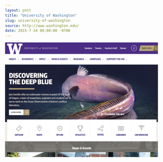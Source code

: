 ```yaml
---
layout: post
title: "University of Washington"
slug: university-of-washington
source: http://www.washington.edu/
date: 2015-7-24 00:00:00 -0700
---
```


<img src="/screenshots/university-of-washington.jpg">
